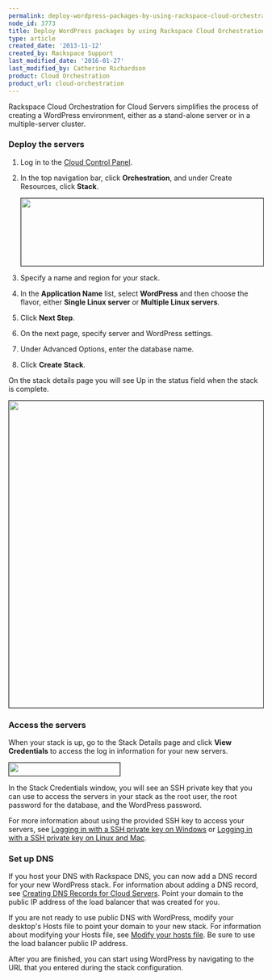 ```yaml
---
permalink: deploy-wordpress-packages-by-using-rackspace-cloud-orchestration/
node_id: 3773
title: Deploy WordPress packages by using Rackspace Cloud Orchestration
type: article
created_date: '2013-11-12'
created_by: Rackspace Support
last_modified_date: '2016-01-27'
last_modified_by: Catherine Richardson
product: Cloud Orchestration
product_url: cloud-orchestration
---
```


Rackspace Cloud Orchestration for Cloud Servers simplifies the process of creating a WordPress environment, either as a stand-alone server or in a multiple-server cluster.

### Deploy the servers

1. Log in to the [Cloud Control Panel](http://mycloud.rackspace.com).

2. In the top navigation bar, click **Orchestration**, and under Create Resources, click **Stack**.

     <img src="{% asset_path cloud-orchestration/deploy-wordpress-packages-by-using-rackspace-cloud-orchestration/1560-3549-newimage_1.png %}" width="481" height="134" border="1" alt=""  />

3. Specify a name and region for your stack.

4. In the **Application Name** list, select **WordPress** and then choose the flavor, either **Single Linux server** or **Multiple Linux servers**.

5. Click **Next Step**.

6. On the next page, specify server and WordPress settings.

7. Under Advanced Options, enter the database name.

8. Click **Create Stack**.

On the stack details page you will see Up in the status field when the stack is complete.

<img src="{% asset_path cloud-orchestration/deploy-wordpress-packages-by-using-rackspace-cloud-orchestration/3773Wordpressscreen.png %}" width="782" height="608" alt=""  border="1"/>

### Access the servers

When your stack is up, go to the Stack Details page and click **View Credentials** to access the log in information for your new servers.

<img src="{% asset_path cloud-orchestration/deploy-wordpress-packages-by-using-rackspace-cloud-orchestration/3773Wordpressscreen_0.png %}" width="220" height="26" border="1" alt=""  />

In the Stack Credentials window, you will see an SSH private key that you can use to access the servers in your stack as the root user, the root password for the database, and the WordPress password.

For more information about using the provided SSH key to access your servers, see [Logging in with a SSH private key on Windows](/how-to/logging-in-with-an-ssh-private-key-on-windows) or [Logging in with a SSH private key on Linux and Mac](/how-to/logging-in-with-an-ssh-private-key-on-linuxmac).

###  Set up DNS

If you host your DNS with Rackspace DNS, you can now add a DNS record for your new WordPress stack. For information about adding a DNS record, see [Creating DNS Records for Cloud Servers](/how-to/create-dns-records-for-cloud-servers-with-the-control-panel). Point your domain to the public IP address of the load balancer that was created for you.

If you are not ready to use public DNS with WordPress, modify your desktop's Hosts file to point your domain to your new stack. For information about modifying your Hosts file, see [Modify your hosts file](/how-to/modify-your-hosts-file). Be sure to use the load balancer public IP address.

After you are finished, you can start using WordPress by navigating to the URL that you entered during the stack configuration.
